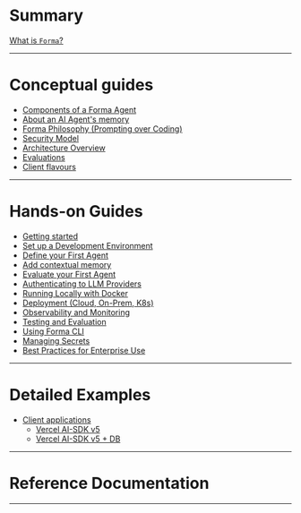 # Summary

[What is `Forma`?](./documentation/intro.md)

---

# Conceptual guides

- [Components of a Forma Agent](./documentation/building-blocks.md)
- [About an AI Agent's memory](./documentation/memory.md)
- [Forma Philosophy (Prompting over Coding)]()
- [Security Model]()
- [Architecture Overview]()
- [Evaluations](./documentation/evals.md)
- [Client flavours]()

---

# Hands-on Guides

- [Getting started](./how-to/getting-started.md)
- [Set up a Development Environment]()
- [Define your First Agent]()
- [Add contextual memory](./how-to/contextual-memory.md)
- [Evaluate your First Agent](./how-to/evaluate-first-agent.md)
- [Authenticating to LLM Providers]()
- [Running Locally with Docker]()
- [Deployment (Cloud, On-Prem, K8s)]()
- [Observability and Monitoring](./how-to/observability.md)
- [Testing and Evaluation](./how-to/evaluations.md)
- [Using Forma CLI]()
- [Managing Secrets]()
- [Best Practices for Enterprise Use]()

---

# Detailed Examples

- [Client applications](./examples/clients/clients-intro.md)
  - [Vercel AI-SDK v5](./examples/clients/vercel-aisdk-5.md)
  -  [Vercel AI-SDK v5 + DB](./examples/clients/vercel-aisdk-5-persist.md)

---

# Reference Documentation


---
